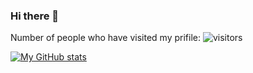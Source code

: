 ### Hi there 👋


Number of people who have visited my prifile: ![visitors](https://visitor-badge.glitch.me/badge?page_id=dagmawibabi&left_color=green&right_color=red)


[![My GitHub stats](https://github-readme-stats.vercel.app/api?username=dagmawibabi&show_icons=true&theme=radical)](https://github.com/anuraghazra/github-readme-stats)


<!--
**dagmawibabi/dagmawibabi** is a ✨ _special_ ✨ repository because its `README.md` (this file) appears on your GitHub profile.

Here are some ideas to get you started:

- 🔭 I’m currently working on ...
- 🌱 I’m currently learning ...
- 👯 I’m looking to collaborate on ...
- 🤔 I’m looking for help with ...
- 💬 Ask me about ...
- 📫 How to reach me: ...
- 😄 Pronouns: ...
- ⚡ Fun fact: ...
-->
